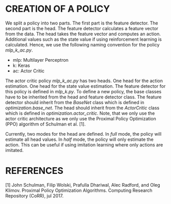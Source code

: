 # CREATION OF A POLICY
We split a policy into two parts. The first part is the feature detector. The second part is the head. The feature detector calculates a feature vector from the data. The head takes the feature vector and computes an action. Additional values such as the state value if using reinforcement learning is calculated. Hence, we use the following naming convention for the policy *mlp_k_ac.py*.

*  mlp: Multilayer Perceptron
*  k: Keras
*  ac: Actor Critic

The actor critic policy *mlp_k_ac.py* has two heads. One head for the action estimation. One head for the state value estimation. The feature detector for this policy is defined in *mlp_k.py*. To define a new policy, the base classes have to be inherited from the head and feature detector class. The feature detector should inherit from the *BaseNet* class which is defined in *optimization.base_net*. The head should inherit from the *ActorCritic* class which is defined in *optimization.actor_critic*. Note, that we only use the actor critic architecture as we only use the Proximal Policy Optimization (PPO) algorithm of Schulman et al. [1].

Currently, two modes for the head are defined. In *full* mode, the policy will estimate all head values. In *half* mode, the policy will only estimate the action. This can be useful if using imitation learning where only actions are imitated.

# REFERENCES
[1] John Schulman, Filip Wolski, Prafulla Dhariwal, Alec Radford, and Oleg Klimov. Proximal Policy Optimization Algorithms. Computing Research Repository (CoRR), jul 2017.